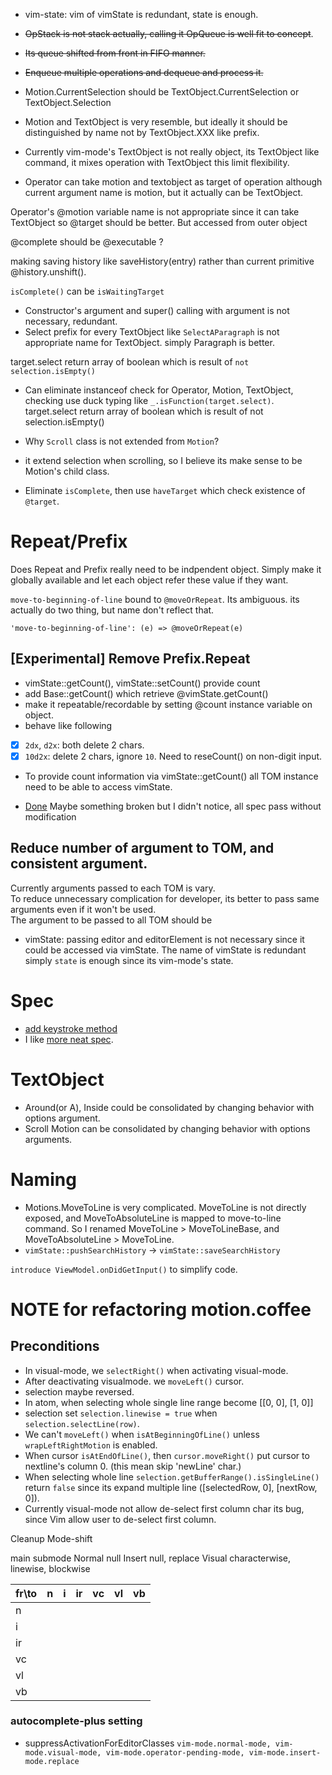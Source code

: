 - vim-state: vim of vimState is redundant, state is enough.
- ~~OpStack is not stack actually, calling it OpQueue is well fit to concept~~.
 - ~~Its queue shifted from front in FIFO manner.~~
 - ~~Enqueue multiple operations and dequeue and process it.~~
- Motion.CurrentSelection should be TextObject.CurrentSelection or TextObject.Selection

- Motion and TextObject is very resemble, but ideally it should be distinguished by name not by TextObject.XXX like prefix.

- Currently vim-mode's TextObject is not really object, its TextObject like command, it mixes operation with TextObject this limit flexibility.

- Operator can take motion and textobject as target of operation although current argument name is motion, but it actually can be TextObject.

Operator's @motion variable name is not appropriate since it can take TextObject so @target should be better.
But accessed from outer object

@complete should be @executable ?

making saving history like saveHistory(entry) rather than current primitive @history.unshift().

`isComplete()` can be `isWaitingTarget`

- Constructor's argument and super() calling with argument is not necessary, redundant.
- Select prefix for every TextObject like `SelectAParagraph` is not appropriate name for TextObject. simply Paragraph is better.

target.select return array of boolean which is result of `not selection.isEmpty()`

- Can eliminate instanceof check for Operator, Motion, TextObject, checking use duck typing like `_.isFunction(target.select)`.
target.select return array of boolean which is result of not selection.isEmpty()

- Why `Scroll` class is not extended from `Motion`?
 - it extend selection when scrolling, so I believe its make sense to be Motion's child class.

- Eliminate `isComplete`, then use `haveTarget` which check existence of `@target`.

# Repeat/Prefix

Does Repeat and Prefix really need to be indpendent object.
Simply make it globally available and let each object refer these value if they want.

`move-to-beginning-of-line` bound to `@moveOrRepeat`.
Its ambiguous. its actually do two thing, but name don't reflect that.

```
'move-to-beginning-of-line': (e) => @moveOrRepeat(e)
```

## [Experimental] Remove Prefix.Repeat
- vimState::getCount(), vimState::setCount() provide count
- add Base::getCount() which retrieve @vimState.getCount()
- make it repeatable/recordable by setting @count instance variable on object.
- behave like following
 - [x] `2dx`, `d2x`: both delete 2 chars.
 - [x] `10d2x`: delete 2 chars, ignore `10`. Need to reseCount() on non-digit input.
- To provide count information via vimState::getCount() all TOM instance need to be able to access vimState.


* [Done](https://github.com/t9md/vim-mode/commit/9b7d18e6a799304241ce7f168c496b9e6a64bf98)
Maybe something broken but I didn't notice, all spec pass without modification

## Reduce number of argument to TOM, and consistent argument.
Currently arguments passed to each TOM is vary.  
To reduce unnecessary complication for developer, its better to pass same arguments even if it won't be used.  
The argument to be passed to all TOM should be
 - vimState: passing editor and editorElement is not necessary since it could be accessed via vimState.
The name of vimState is redundant simply `state` is enough since its vim-mode's state.

# Spec

- [add keystroke method](https://github.com/t9md/vim-mode/commit/a111105dd8a018425a5a0aff3afbf04c46ca93b2)
- I like [more neat spec](https://github.com/t9md/vim-mode/commit/987077e033b81f913b2503119bb05f3e202f9696).

# TextObject
- Around(or A), Inside could be consolidated by changing behavior with options argument.  
- Scroll Motion can be consolidated by changing behavior with options arguments.

# Naming

- Motions.MoveToLine is very complicated.
  MoveToLine is not directly exposed, and MoveToAbsoluteLine is mapped to move-to-line command.
  So I renamed MoveToLine > MoveToLineBase, and MoveToAbsoluteLine > MoveToLine.
- `vimState::pushSearchHistory` -> `vimState::saveSearchHistory`

`introduce ViewModel.onDidGetInput()` to simplify code.

# NOTE for refactoring motion.coffee

## Preconditions

- In visual-mode, we `selectRight()` when activating visual-mode.
- After deactivating visualmode. we `moveLeft()` cursor.
- selection maybe reversed.
- In atom, when selecting whole single line range become [[0, 0], [1, 0]]
- selection set `selection.linewise = true` when `selection.selectLine(row)`.
- We can't `moveLeft()` when `isAtBeginningOfLine()` unless `wrapLeftRightMotion` is enabled.
- When cursor `isAtEndOfLine()`, then `cursor.moveRight()` put cursor to nextline's column 0. (this mean skip 'newLine' char.)
- When selecting whole line `selection.getBufferRange().isSingleLine()` return `false` since its expand multiple line ([selectedRow, 0], [nextRow, 0]).
- Currently visual-mode not allow de-select first column char its bug, since Vim allow user to de-select first column.


Cleanup Mode-shift

main   submode
Normal null
Insert null, replace
Visual characterwise, linewise, blockwise

|fr\to| n | i | ir | vc | vl | vb |
|-----|---|---|----|----|--- |--- |
| n   |   |   |    |    |    |    |
| i   |   |   |    |    |    |    |
| ir  |   |   |    |    |    |    |
| vc  |   |   |    |    |    |    |
| vl  |   |   |    |    |    |    |
| vb  |   |   |    |    |    |    |

### autocomplete-plus setting
* suppressActivationForEditorClasses
`vim-mode.normal-mode, vim-mode.visual-mode, vim-mode.operator-pending-mode, vim-mode.insert-mode.replace`
